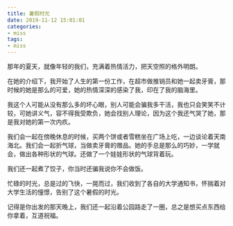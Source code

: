 ```yaml
---
title: 暑假时光
date: 2019-11-12 15:01:01
categories:
- miss
tags:
- miss
---
```


那年的夏天，就像年轻的我们，充满着热情活力，把天空照的格外明朗。

在她的介绍下，我开始了人生的第一份工作，在超市做推销员和她一起卖牙膏，那时候的她是那么的可爱，她的热情深深的感染了我，印在了我的脑海里。

我这个人可能从没有那么多的坏心眼，别人可能会骗我多干活，我也只会笑笑不计较，可她讲义气，容不得我受欺负，她会找别人理论，因为这个我还气哭了她，那是我对她的第一次内疚。

我们会一起在傍晚休息的时候，买两个饼或者雪糕坐在广场上吃，一边谈论着天南海北。我们会一起折气球，当做卖牙膏的赠品。她的手总是那么的巧妙，一学就会，做出各种形状的气球。还做了一个娃娃形状的气球背着玩。

我们还一起煮了饺子，你当时还骗我说你不会做饭。

忙碌的时光，总是过的飞快，一晃而过，我们收到了各自的大学通知书，怀揣着对大学生活的憧憬，告别了这个暑假的时光。

记得是你出发的那天晚上，我们还一起沿着公园路走了一圈，总之是想买点东西给你拿着，互道祝福。
